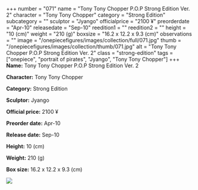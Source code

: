 +++
number = "071"
name = "Tony Tony Chopper P.O.P Strong Edition Ver. 2"
character = "Tony Tony Chopper"
category = "Strong Edition"
subcategory = ""
sculptor = "Jyango"
officialprice = "2100 ¥"
preorderdate = "Apr-10"
releasedate = "Sep-10"
reedition1 = ""
reedition2 = ""
height = "10 (cm)"
weight = "210 (g)"
boxsize = "16.2 x 12.2 x 9.3 (cm)"
observations = ""
image = "/onepiecefigures/images/collection/full/071.jpg"
thumb = "/onepiecefigures/images/collection/thumb/071.jpg"
alt = "Tony Tony Chopper P.O.P Strong Edition Ver. 2"
class = "strong-edition"
tags = ["onepiece", "portrait of pirates", "Jyango", "Tony Tony Chopper"]
+++
**Name:** Tony Tony Chopper P.O.P Strong Edition Ver. 2

**Character:** Tony Tony Chopper

**Category:** Strong Edition 

**Sculptor:** Jyango

**Official price:** 2100 ¥

**Preorder date:** Apr-10

**Release date:** Sep-10

**Height:** 10 (cm)

**Weight:** 210 (g)

**Box size:** 16.2 x 12.2 x 9.3 (cm)

<img src="/onepiecefigures/images/collection/thumb/071.jpg">